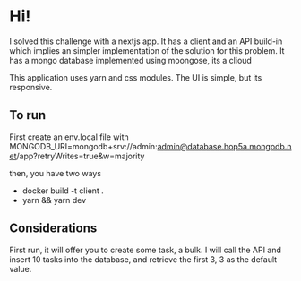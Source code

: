 # Hi!

I solved this challenge with a nextjs app. It has a client and an API build-in which implies an simpler implementation of the solution for this problem.
It has a mongo database implemented using moongose, its a clioud

This application uses yarn and css modules. The UI is simple, but its responsive.

## To run

First create an env.local file with
MONGODB_URI=mongodb+srv://admin:admin@database.hop5a.mongodb.net/app?retryWrites=true&w=majority

then, you have two ways

- docker build -t client .
- yarn && yarn dev

## Considerations

First run, it will offer you to create some task, a bulk. I will call the API and insert 10 tasks into the database, and retrieve the first 3, 3 as the default value.
